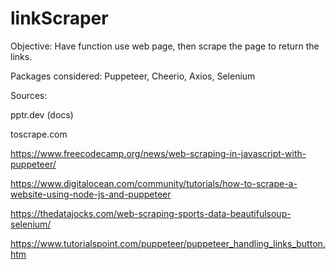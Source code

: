 # linkScraper

Objective: Have function use web page, then scrape the page to return the links.

Packages considered: Puppeteer, Cheerio, Axios, Selenium

Sources:

pptr.dev (docs)

toscrape.com

https://www.freecodecamp.org/news/web-scraping-in-javascript-with-puppeteer/

https://www.digitalocean.com/community/tutorials/how-to-scrape-a-website-using-node-js-and-puppeteer

https://thedatajocks.com/web-scraping-sports-data-beautifulsoup-selenium/

https://www.tutorialspoint.com/puppeteer/puppeteer_handling_links_button.htm

